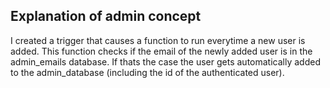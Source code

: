 ## 

## Explanation of admin concept
 I created a trigger that causes a function to run everytime a new user is added. This function checks if the email of the newly added user is in the admin_emails database. If thats the case the user gets automatically added to the admin_database (including the id of the authenticated user).